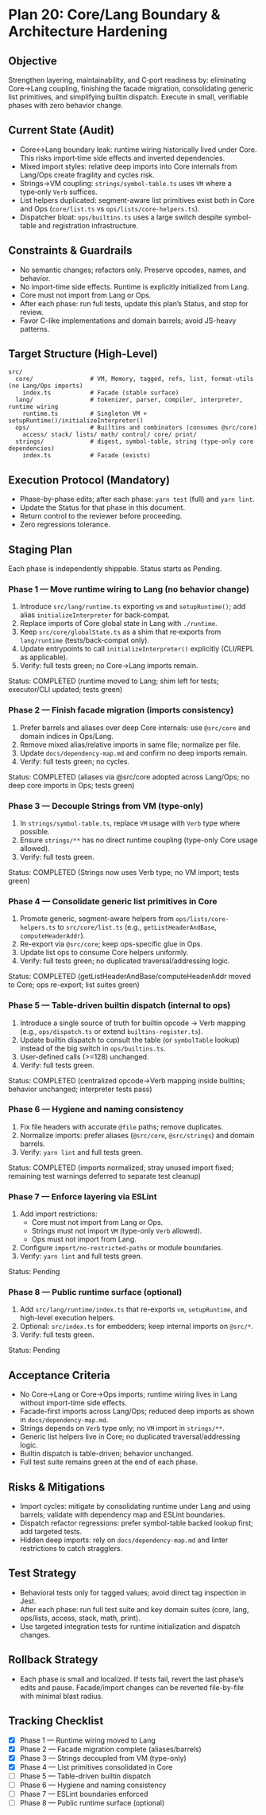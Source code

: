 # Plan 20: Core/Lang Boundary & Architecture Hardening

## Objective
Strengthen layering, maintainability, and C‑port readiness by: eliminating Core→Lang coupling, finishing the facade migration, consolidating generic list primitives, and simplifying builtin dispatch. Execute in small, verifiable phases with zero behavior change.

## Current State (Audit)
- Core↔Lang boundary leak: runtime wiring historically lived under Core. This risks import‑time side effects and inverted dependencies.
- Mixed import styles: relative deep imports into Core internals from Lang/Ops create fragility and cycles risk.
- Strings→VM coupling: `strings/symbol-table.ts` uses `VM` where a type‑only `Verb` suffices.
- List helpers duplicated: segment-aware list primitives exist both in Core and Ops (`core/list.ts` vs `ops/lists/core-helpers.ts`).
- Dispatcher bloat: `ops/builtins.ts` uses a large switch despite symbol-table and registration infrastructure.

## Constraints & Guardrails
- No semantic changes; refactors only. Preserve opcodes, names, and behavior.
- No import-time side effects. Runtime is explicitly initialized from Lang.
- Core must not import from Lang or Ops.
- After each phase: run full tests, update this plan’s Status, and stop for review.
- Favor C-like implementations and domain barrels; avoid JS-heavy patterns.

## Target Structure (High-Level)
```
src/
  core/                # VM, Memory, tagged, refs, list, format-utils (no Lang/Ops imports)
    index.ts           # Facade (stable surface)
  lang/                # tokenizer, parser, compiler, interpreter, runtime wiring
    runtime.ts         # Singleton VM + setupRuntime()/initializeInterpreter()
  ops/                 # Builtins and combinators (consumes @src/core)
    access/ stack/ lists/ math/ control/ core/ print/
  strings/             # digest, symbol-table, string (type-only core dependencies)
    index.ts           # Facade (exists)
```

## Execution Protocol (Mandatory)
- Phase-by-phase edits; after each phase: `yarn test` (full) and `yarn lint`.
- Update the Status for that phase in this document.
- Return control to the reviewer before proceeding.
- Zero regressions tolerance.

## Staging Plan
Each phase is independently shippable. Status starts as Pending.

### Phase 1 — Move runtime wiring to Lang (no behavior change)
1. Introduce `src/lang/runtime.ts` exporting `vm` and `setupRuntime()`; add alias `initializeInterpreter` for back‑compat.
2. Replace imports of Core global state in Lang with `./runtime`.
3. Keep `src/core/globalState.ts` as a shim that re‑exports from `lang/runtime` (tests/back‑compat only).
4. Update entrypoints to call `initializeInterpreter()` explicitly (CLI/REPL as applicable).
5. Verify: full tests green; no Core→Lang imports remain.

Status: COMPLETED (runtime moved to Lang; shim left for tests; executor/CLI updated; tests green)

### Phase 2 — Finish facade migration (imports consistency)
1. Prefer barrels and aliases over deep Core internals: use `@src/core` and domain indices in Ops/Lang.
2. Remove mixed alias/relative imports in same file; normalize per file.
3. Update `docs/dependency-map.md` and confirm no deep imports remain.
4. Verify: full tests green; no cycles.

Status: COMPLETED (aliases via @src/core adopted across Lang/Ops; no deep core imports in Ops; tests green)

### Phase 3 — Decouple Strings from VM (type-only)
1. In `strings/symbol-table.ts`, replace `VM` usage with `Verb` type where possible.
2. Ensure `strings/**` has no direct runtime coupling (type-only Core usage allowed).
3. Verify: full tests green.

Status: COMPLETED (Strings now uses Verb type; no VM import; tests green)

### Phase 4 — Consolidate generic list primitives in Core
1. Promote generic, segment-aware helpers from `ops/lists/core-helpers.ts` to `src/core/list.ts` (e.g., `getListHeaderAndBase`, `computeHeaderAddr`).
2. Re-export via `@src/core`; keep ops-specific glue in Ops.
3. Update list ops to consume Core helpers uniformly.
4. Verify: full tests green; no duplicated traversal/addressing logic.

Status: COMPLETED (getListHeaderAndBase/computeHeaderAddr moved to Core; ops re-export; list suites green)

### Phase 5 — Table-driven builtin dispatch (internal to ops)
1. Introduce a single source of truth for builtin opcode → Verb mapping (e.g., `ops/dispatch.ts` or extend `builtins-register.ts`).
2. Update builtin dispatch to consult the table (or `symbolTable` lookup) instead of the big switch in `ops/builtins.ts`.
3. User-defined calls (>=128) unchanged.
4. Verify: full tests green.

Status: COMPLETED (centralized opcode→Verb mapping inside builtins; behavior unchanged; interpreter tests pass)

### Phase 6 — Hygiene and naming consistency
1. Fix file headers with accurate `@file` paths; remove duplicates.
2. Normalize imports: prefer aliases (`@src/core`, `@src/strings`) and domain barrels.
3. Verify: `yarn lint` and full tests green.

Status: COMPLETED (imports normalized; stray unused import fixed; remaining test warnings deferred to separate test cleanup)

### Phase 7 — Enforce layering via ESLint
1. Add import restrictions:
   - Core must not import from Lang or Ops.
   - Strings must not import `VM` (type-only `Verb` allowed).
   - Ops must not import from Lang.
2. Configure `import/no-restricted-paths` or module boundaries.
3. Verify: `yarn lint` and full tests green.

Status: Pending

### Phase 8 — Public runtime surface (optional)
1. Add `src/lang/runtime/index.ts` that re-exports `vm`, `setupRuntime`, and high-level execution helpers.
2. Optional: `src/index.ts` for embedders; keep internal imports on `@src/*`.
3. Verify: full tests green.

Status: Pending

## Acceptance Criteria
- No Core→Lang or Core→Ops imports; runtime wiring lives in Lang without import-time side effects.
- Facade-first imports across Lang/Ops; reduced deep imports as shown in `docs/dependency-map.md`.
- Strings depends on `Verb` type only; no `VM` import in `strings/**`.
- Generic list helpers live in Core; no duplicated traversal/addressing logic.
- Builtin dispatch is table-driven; behavior unchanged.
- Full test suite remains green at the end of each phase.

## Risks & Mitigations
- Import cycles: mitigate by consolidating runtime under Lang and using barrels; validate with dependency map and ESLint boundaries.
- Dispatch refactor regressions: prefer symbol-table backed lookup first; add targeted tests.
- Hidden deep imports: rely on `docs/dependency-map.md` and linter restrictions to catch stragglers.

## Test Strategy
- Behavioral tests only for tagged values; avoid direct tag inspection in Jest.
- After each phase: run full test suite and key domain suites (core, lang, ops/lists, access, stack, math, print).
- Use targeted integration tests for runtime initialization and dispatch changes.

## Rollback Strategy
- Each phase is small and localized. If tests fail, revert the last phase’s edits and pause. Facade/import changes can be reverted file-by-file with minimal blast radius.

## Tracking Checklist
- [x] Phase 1 — Runtime wiring moved to Lang
- [x] Phase 2 — Facade migration complete (aliases/barrels)
- [x] Phase 3 — Strings decoupled from VM (type-only)
- [x] Phase 4 — List primitives consolidated in Core
- [ ] Phase 5 — Table-driven builtin dispatch
- [ ] Phase 6 — Hygiene and naming consistency
- [ ] Phase 7 — ESLint boundaries enforced
- [ ] Phase 8 — Public runtime surface (optional)
